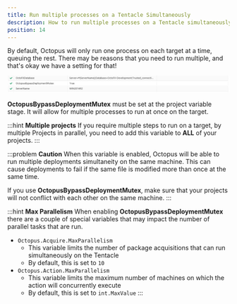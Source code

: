 ```yaml
---
title: Run multiple processes on a Tentacle Simultaneously
description: How to run multiple processes on a Tentacle simultaneously.
position: 14
---
```


By default, Octopus will only run one process on each target at a time, queuing the rest. There may be reasons that you need to run multiple, and that's okay we have a setting for that!

![](/docs/images/3048158/3278139.png)

**OctopusBypassDeploymentMutex** must be set at the project variable stage. It will allow for multiple processes to run at once on the target.

:::hint
**Multiple projects**
If you require multiple steps to run on a target, by multiple Projects in parallel, you need to add this variable to **ALL** of your projects.
:::

:::problem
**Caution**
When this variable is enabled, Octopus will be able to run multiple deployments simultaneity on the same machine. This can cause deployments to fail if the same file is modified more than once at the same time.

If you use **OctopusBypassDeploymentMutex**, make sure that your projects will not conflict with each other on the same machine.
:::

:::hint
**Max Parallelism**
When enabling **OctopusBypassDeploymentMutex** there are a couple of special variables that may impact the number of parallel tasks that are run.

* `Octopus.Acquire.MaxParallelism`
    * This variable limits the number of package acquisitions that can run simultaneously on the Tentacle
    *  By default, this is set to `10`
* `Octopus.Action.MaxParallelism`
    * This variable limits the maximum number of machines on which the action will concurrently execute
    * By default, this is set to `int.MaxValue`
:::
